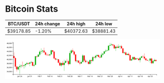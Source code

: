# Bitcoin Stats

BTC/USDT|24h change|24h high|24h low|
|---|---|---|---|
|$39178.85|-1.20%|$40372.63|$38881.43|

<img src="./chart.svg">
